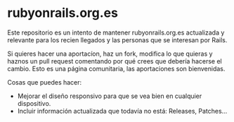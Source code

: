 rubyonrails.org.es
==================

Este repositorio es un intento de mantener rubyonrails.org.es actualizada y 
relevante para los recien llegados y las personas que se interesan por Rails.

Si quieres hacer una aportacíon, haz un fork, modifica lo que quieras y haznos 
un pull request comentando por qué crees que debería hacerse el cambio. Esto es
una página comunitaria, las aportaciones son bienvenidas.

Cosas que puedes hacer:
* Mejorar el diseño responsivo para que se vea bien en cualquier dispositivo.
* Incluir información actualizada que todavía no está: Releases, Patches...
